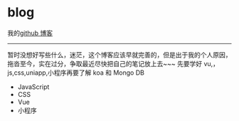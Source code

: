 # blog

我的[github 博客](https://nian0615.github.io/wgg-blog/)

---

暂时没想好写些什么，迷茫，这个博客应该早就完善的，但是出于我的个人原因，拖沓至今，实在过分，争取最近尽快把自己的笔记放上去~~~
先要学好 vu,，js,css,uniapp,小程序再要了解 koa 和 Mongo DB

- JavaScript
- CSS
- Vue
- 小程序
